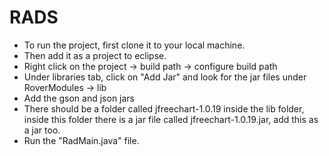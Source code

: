 # RADS

- To run the project, first clone it to your local machine.
- Then add it as a project to eclipse.
- Right click on the project -> build path -> configure build path
- Under libraries tab, click on "Add Jar" and look for the jar files under RoverModules -> lib
- Add the gson and json jars
- There should be a folder called jfreechart-1.0.19 inside the lib folder, inside this folder there is a jar file called jfreechart-1.0.19.jar, add this as a jar too.
- Run the "RadMain.java" file.
